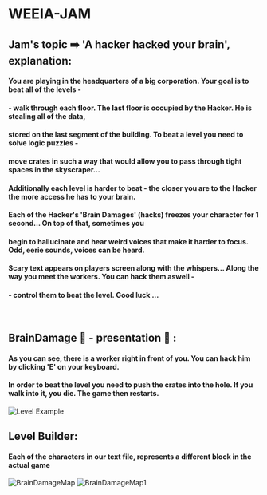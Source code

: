 # WEEIA-JAM

## Jam's topic :arrow_right: 'A hacker hacked your brain', explanation:

#### You are playing in the headquarters of a big corporation. Your goal is to beat all of the levels - 
#### - walk through each floor. The last floor is occupied by the Hacker. He is stealing all of the data, 
#### stored on the last segment of the building. To beat a level you need to solve logic puzzles - 
#### move crates in such a way that would allow you to pass through tight spaces in the skyscraper...
#### Additionally each level is harder to beat - the closer you are to the Hacker the more access he has to your brain.
#### Each of the Hacker's 'Brain Damages' (hacks) freezes your character for 1 second... On top of that, sometimes you
#### begin to hallucinate and hear weird voices that make it harder to focus. Odd, eerie sounds, voices can be heard.
#### Scary text appears on players screen along with the whispers... Along the way you meet the workers. You can hack them aswell -
#### - control them to beat the level. Good luck ...
<br />

## BrainDamage :brain: - presentation :snake: :

#### As you can see, there is a worker right in front of you. You can hack him by clicking 'E' on your keyboard. 
#### In order to beat the level you need to push the crates into the hole. If you walk into it, you die. The game then restarts.
![Level Example](https://user-images.githubusercontent.com/78366670/116733126-00755e80-a9ec-11eb-93fc-acd81aded5f5.png)

## Level Builder:
#### Each of the characters in our text file, represents a different block in the actual game
![BrainDamageMap](https://user-images.githubusercontent.com/78366670/116733503-77aaf280-a9ec-11eb-9033-34347cc3541a.png)
![BrainDamageMap1](https://user-images.githubusercontent.com/78366670/116733539-8396b480-a9ec-11eb-87a2-d55323db2f83.png)






